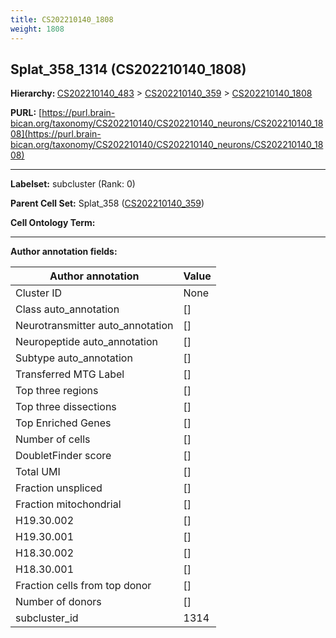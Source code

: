 ```yaml
---
title: CS202210140_1808
weight: 1808
---
```

## Splat_358_1314 (CS202210140_1808)
<b>Hierarchy: </b>
[CS202210140_483](../CS202210140_483) >
[CS202210140_359](../CS202210140_359) >
[CS202210140_1808](../CS202210140_1808)

**PURL:** [https://purl.brain-bican.org/taxonomy/CS202210140/CS202210140_neurons/CS202210140_1808](https://purl.brain-bican.org/taxonomy/CS202210140/CS202210140_neurons/CS202210140_1808)

---


**Labelset:** subcluster (Rank: 0)

**Parent Cell Set:** Splat_358 ([CS202210140_359](../CS202210140_359))



**Cell Ontology Term:** 

[MARKER GENES.]: #


---

[TRANSFERRED ANNOTATIONS.]: #


[AUTHOR ANNOTATION FIELDS.]: #


**Author annotation fields:**

| Author annotation | Value |
|-------------------|-------|
|Cluster ID|None|
|Class auto_annotation|[]|
|Neurotransmitter auto_annotation|[]|
|Neuropeptide auto_annotation|[]|
|Subtype auto_annotation|[]|
|Transferred MTG Label|[]|
|Top three regions|[]|
|Top three dissections|[]|
|Top Enriched Genes|[]|
|Number of cells|[]|
|DoubletFinder score|[]|
|Total UMI|[]|
|Fraction unspliced|[]|
|Fraction mitochondrial|[]|
|H19.30.002|[]|
|H19.30.001|[]|
|H18.30.002|[]|
|H18.30.001|[]|
|Fraction cells from top donor|[]|
|Number of donors|[]|
|subcluster_id|1314|
